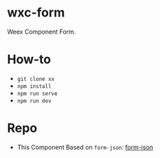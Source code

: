 # wxc-form
Weex Component Form.

# How-to
* `git clone xx`
* `npm install`
* `npm run serve`
* `npm run dev`

# Repo
* This Component Based on `form-json`: [form-json](https://github.com/zhoukekestar/webcomponents/tree/master/components/form-json)
